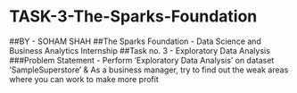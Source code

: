 # TASK-3-The-Sparks-Foundation
##BY - SOHAM SHAH
##The Sparks Foundation - Data Science and Business Analytics Internship
##Task no. 3 - Exploratory Data Analysis 
###Problem Statement -  Perform ‘Exploratory Data Analysis’ on dataset ‘SampleSuperstore’ & As a business manager, try to find out the weak areas where you can work to make more profit
